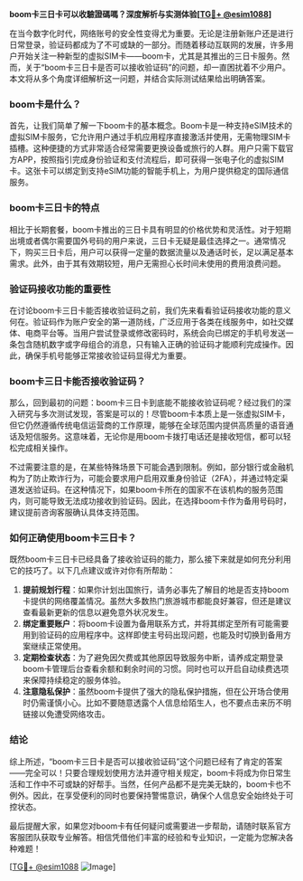**boom卡三日卡可以收驗證碼嗎？深度解析与实测体验[[TG💪+ @esim1088](https://t.me/s/esim1088)]**

在当今数字化时代，网络账号的安全性变得尤为重要。无论是注册新账户还是进行日常登录，验证码都成为了不可或缺的一部分。而随着移动互联网的发展，许多用户开始关注一种新型的虚拟SIM卡——boom卡，尤其是其推出的三日卡服务。然而，关于“boom卡三日卡是否可以接收验证码”的问题，却一直困扰着不少用户。本文将从多个角度详细解析这一问题，并结合实际测试结果给出明确答案。

### boom卡是什么？

首先，让我们简单了解一下boom卡的基本概念。Boom卡是一种支持eSIM技术的虚拟SIM卡服务，它允许用户通过手机应用程序直接激活并使用，无需物理SIM卡插槽。这种便捷的方式非常适合经常需要更换设备或旅行的人群。用户只需下载官方APP，按照指引完成身份验证和支付流程后，即可获得一张电子化的虚拟SIM卡。这张卡可以绑定到支持eSIM功能的智能手机上，为用户提供稳定的国际通信服务。

### boom卡三日卡的特点

相比于长期套餐，boom卡推出的三日卡具有明显的价格优势和灵活性。对于短期出境或者偶尔需要国外号码的用户来说，三日卡无疑是最佳选择之一。通常情况下，购买三日卡后，用户可以获得一定量的数据流量以及通话时长，足以满足基本需求。此外，由于其有效期较短，用户无需担心长时间未使用的费用浪费问题。

### 验证码接收功能的重要性

在讨论boom卡三日卡能否接收验证码之前，我们先来看看验证码接收功能的意义何在。验证码作为账户安全的第一道防线，广泛应用于各类在线服务中，如社交媒体、电商平台等。当用户尝试登录或修改密码时，系统会向已绑定的手机号发送一条包含随机数字或字母组合的消息，只有输入正确的验证码才能顺利完成操作。因此，确保手机号能够正常接收验证码显得尤为重要。

### boom卡三日卡能否接收验证码？

那么，回到最初的问题：boom卡三日卡到底能不能接收验证码呢？经过我们的深入研究与多次测试发现，答案是可以的！尽管boom卡本质上是一张虚拟SIM卡，但它仍然遵循传统电信运营商的工作原理，能够在全球范围内提供高质量的语音通话及短信服务。这意味着，无论你是用boom卡拨打电话还是接收短信，都可以轻松完成相关操作。

不过需要注意的是，在某些特殊场景下可能会遇到限制。例如，部分银行或金融机构为了防止欺诈行为，可能会要求用户启用双重身份验证（2FA），并通过特定渠道发送验证码。在这种情况下，如果boom卡所在的国家不在该机构的服务范围内，则可能导致无法成功接收到验证码。因此，在选择boom卡作为备用号码时，建议提前咨询客服确认具体支持范围。

### 如何正确使用boom卡三日卡？

既然boom卡三日卡已经具备了接收验证码的能力，那么接下来就是如何充分利用它的技巧了。以下几点建议或许对你有所帮助：

1. **提前规划行程**：如果你计划出国旅行，请务必事先了解目的地是否支持boom卡提供的网络覆盖情况。虽然大多数热门旅游城市都能良好兼容，但还是建议查看最新更新的信息以避免意外状况发生。
2. **绑定重要账户**：将boom卡设置为备用联系方式，并将其绑定至所有可能需要用到验证码的应用程序中。这样即使主号码出现问题，也能及时切换到备用方案继续正常使用。
3. **定期检查状态**：为了避免因欠费或其他原因导致服务中断，请养成定期登录boom卡管理后台查看余额和剩余时间的习惯。同时也可以开启自动续费选项来保障持续稳定的服务体验。
4. **注意隐私保护**：虽然boom卡提供了强大的隐私保护措施，但在公开场合使用时仍需谨慎小心。比如不要随意透露个人信息给陌生人，也不要点击来历不明链接以免遭受网络攻击。

### 结论

综上所述，“boom卡三日卡是否可以接收验证码”这个问题已经有了肯定的答案——完全可以！只要合理规划使用方法并遵守相关规定，boom卡将成为你日常生活和工作中不可或缺的好帮手。当然，任何产品都不是完美无缺的，boom卡也不例外。因此，在享受便利的同时也要保持警惕意识，确保个人信息安全始终处于可控状态。

最后提醒大家，如果您对boom卡有任何疑问或需要进一步帮助，请随时联系官方客服团队获取专业解答。相信凭借他们丰富的经验和专业知识，一定能为您解决各种难题！

[[TG💪+ @esim1088](https://t.me/s/esim1088) ![Image](https://i.postimg.cc/4NQfJmqS/Snipaste-2025-05-13-00-14-12.png)]